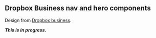 ## Dropbox Business nav and hero components

Design from [Dropbox business](https://www.dropbox.com/business).

***This is in progress.***
